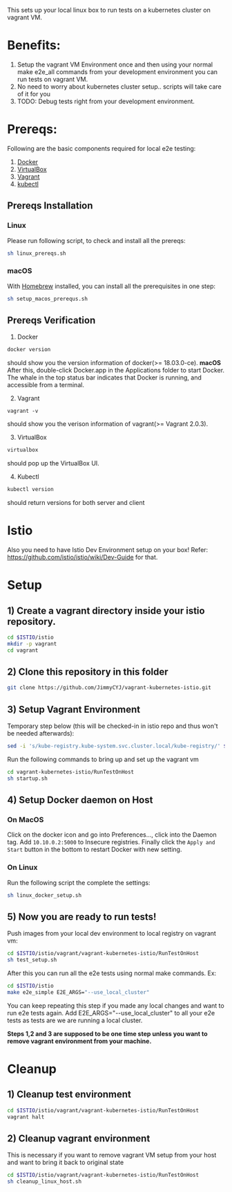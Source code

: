 This sets up your local linux box to run tests on a kubernetes cluster on vagrant VM.

# Benefits:
1) Setup the vagrant VM Environment once and then using your normal make e2e_all commands from your development environment you can run tests on vagrant VM.
2) No need to worry about kubernetes cluster setup.. scripts will take care of it for you
3) TODO: Debug tests right from your development environment.

# Prereqs:
Following are the basic components required for local e2e testing:
1) [Docker](https://docs.docker.com/docker-for-mac/install/)
2) [VirtualBox](https://www.virtualbox.org/wiki/Downloads)
3) [Vagrant](https://www.vagrantup.com/downloads.html)
4) [kubectl](https://kubernetes.io/docs/tasks/tools/install-kubectl)

## Prereqs Installation
### Linux
Please run following script, to check and install all the prereqs:
```bash
sh linux_prereqs.sh
```
### macOS
With [Homebrew](https://brew.sh) installed, you can install all the prerequisites in one step:
```bash
sh setup_macos_prerequs.sh
```

## Prereqs Verification
1) Docker
```bash
docker version
``` 
should show you the version information of docker(>= 18.03.0-ce).
**macOS**
After this, double-click Docker.app in the Applications folder to start Docker.
The whale in the top status bar indicates that Docker is running, and accessible from a terminal.

2) Vagrant
```
vagrant -v
```
should show you the verison information of vagrant(>= Vagrant 2.0.3).

3) VirtualBox
```bash
virtualbox
``` 
should pop up the VirtualBox UI.

4) Kubectl
```bash
kubectl version
```
should return versions for both server and client

# Istio
Also you need to have Istio Dev Environment setup on your box!
Refer: https://github.com/istio/istio/wiki/Dev-Guide for that.

# Setup
## 1) Create a vagrant directory inside your istio repository.

```bash
cd $ISTIO/istio
mkdir -p vagrant
cd vagrant
```

## 2) Clone this repository in this folder

```bash
git clone https://github.com/JimmyCYJ/vagrant-kubernetes-istio.git
```

## 3) Setup Vagrant Environment
Temporary step below (this will be checked-in in istio repo and thus won't be needed afterwards):
```bash
sed -i 's/kube-registry.kube-system.svc.cluster.local/kube-registry/' $ISTIO/istio/tests/util/localregistry/localregistry.yaml 
```
Run the following commands to bring up and set up the vagrant vm
```bash
cd vagrant-kubernetes-istio/RunTestOnHost
sh startup.sh
```

## 4) Setup Docker daemon on Host
### On MacOS
Click on the docker icon and go into Preferences..., click into the Daemon tag.
Add `10.10.0.2:5000` to Insecure registries.
Finally click the `Apply and Start` button in the bottom to restart Docker with new setting.

### On Linux
Run the following script the complete the settings:
```bash
sh linux_docker_setup.sh
```

## 5) Now you are ready to run tests!

Push images from your local dev environment to local registry on vagrant vm:
```bash
cd $ISTIO/istio/vagrant/vagrant-kubernetes-istio/RunTestOnHost
sh test_setup.sh
```
After this you can run all the e2e tests using normal make commands. Ex:
```bash
cd $ISTIO/istio
make e2e_simple E2E_ARGS="--use_local_cluster"
```
You can keep repeating this step if you made any local changes and want to run e2e tests again.
Add E2E_ARGS="--use_local_cluster" to all your e2e tests as tests are we are running a local cluster.

**Steps 1,2 and 3 are supposed to be one time step unless you want to remove vagrant environment from your machine.**

# Cleanup
## 1) Cleanup test environment
```bash
cd $ISTIO/istio/vagrant/vagrant-kubernetes-istio/RunTestOnHost
vagrant halt
```

## 2) Cleanup vagrant environment
This is necessary if you want to remove vagrant VM setup from your host and want to bring it back to original state
```bash
cd $ISTIO/istio/vagrant/vagrant-kubernetes-istio/RunTestOnHost
sh cleanup_linux_host.sh
```

